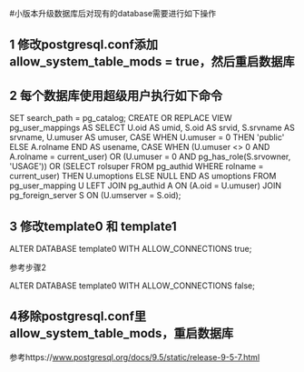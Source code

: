 #小版本升级数据库后对现有的database需要进行如下操作

## 1 修改postgresql.conf添加allow_system_table_mods = true，然后重启数据库

## 2 每个数据库使用超级用户执行如下命令

SET search_path = pg_catalog;
CREATE OR REPLACE VIEW pg_user_mappings AS
    SELECT
        U.oid       AS umid,
        S.oid       AS srvid,
        S.srvname   AS srvname,
        U.umuser    AS umuser,
        CASE WHEN U.umuser = 0 THEN
            'public'
        ELSE
            A.rolname
        END AS usename,
        CASE WHEN (U.umuser <> 0 AND A.rolname = current_user)
                    OR (U.umuser = 0 AND pg_has_role(S.srvowner, 'USAGE'))
                    OR (SELECT rolsuper FROM pg_authid WHERE rolname = current_user)
                    THEN U.umoptions
                 ELSE NULL END AS umoptions
    FROM pg_user_mapping U
         LEFT JOIN pg_authid A ON (A.oid = U.umuser) JOIN
        pg_foreign_server S ON (U.umserver = S.oid);
        
## 3 修改template0 和 template1

ALTER DATABASE template0 WITH ALLOW_CONNECTIONS true;

参考步骤2

ALTER DATABASE template0 WITH ALLOW_CONNECTIONS false;

## 4移除postgresql.conf里allow_system_table_mods，重启数据库

参考https://www.postgresql.org/docs/9.5/static/release-9-5-7.html

